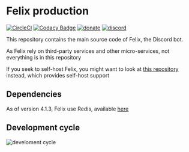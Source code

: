 # Felix production

[![CircleCI](https://circleci.com/gh/ParadoxalCorp/felix-production.svg?style=svg)](https://circleci.com/gh/ParadoxalCorp/felix-production)
[![Codacy Badge](https://api.codacy.com/project/badge/Grade/70cc8d49e16c4b928bb75be87f5e2f59)](https://www.codacy.com/app/paradoxalcorp/felix-production?utm_source=github.com&amp;utm_medium=referral&amp;utm_content=ParadoxalCorp/felix-production&amp;utm_campaign=Badge_Grade)
[![donate](https://img.shields.io/badge/donate-patreon-F96854.svg)](https://www.patreon.com/paradoxorigins)
[![discord](https://discordapp.com/api/guilds/328842643746324481/embed.png)](https://discord.gg/Ud49hQJ)



This repository contains the main source code of Felix, the Discord bot.

As Felix rely on third-party services and other micro-services, not everything is in this repository

If you seek to self-host Felix, you might want to look at [this repository](https://github.com/ParadoxalCorp/FelixBot) instead, which provides self-host support

## Dependencies

As of version 4.1.3, Felix use Redis, available [here](https://redis.io/download)

## Development cycle

![develoment cycle](https://cdn.discordapp.com/attachments/358212785181556739/461835951199485952/unknown.png)